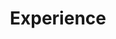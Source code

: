 ---
title: Experience
type: landing

sections:
  - block: experience
    content:
      # The user's folder name in `content/authors/`
      username: admin
    design:
      # Hugo date format
      date_format: 'January 2006'
      # Education or Experience section first?
      is_education_first: false
  - block: resume-skills
    content:
      title: Skills & Hobbies
      # Note: `username` refers to the user's folder name in `content/authors/`
      username: admin
  - block: resume-languages
    content:
      title: Languages
      # Note: `username` refers to the user's folder name in `content/authors/`
      username: admin
---
